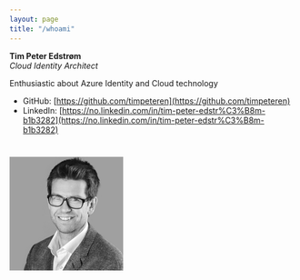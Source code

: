 ```yaml
---
layout: page
title: "/whoami"
---
```


**Tim Peter Edstrøm**  
*Cloud Identity Architect*

Enthusiastic about Azure Identity and Cloud technology

- GitHub: [https://github.com/timpeteren](https://github.com/timpeteren)
- LinkedIn: [https://no.linkedin.com/in/tim-peter-edstr%C3%B8m-b1b3282](https://no.linkedin.com/in/tim-peter-edstr%C3%B8m-b1b3282)

# ![Profile Photo](/assets/img/tpebw.png)
